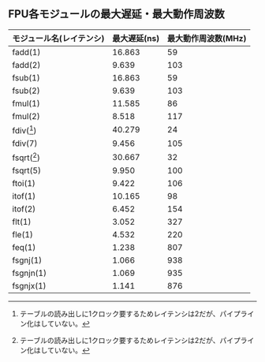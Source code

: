 ## FPU各モジュールの最大遅延・最大動作周波数

| モジュール名(レイテンシ) | 最大遅延(ns) | 最大動作周波数(MHz) |
|----------------------|-------------|-------------------|
| fadd(1)              | 16.863      | 59                |
| fadd(2)              | 9.639       | 103               |
| fsub(1)              | 16.863      | 59                |
| fsub(2)              | 9.639       | 103               |
| fmul(1)              | 11.585      | 86                |
| fmul(2)              | 8.518       | 117               |
| fdiv([^1])           | 40.279      | 24                |
| fdiv(7)              | 9.456       | 105               |
| fsqrt([^1])          | 30.667      | 32                |
| fsqrt(5)             | 9.950       | 100               |
| ftoi(1)              | 9.422       | 106               |
| itof(1)              | 10.165      | 98                |
| itof(2)              | 6.452       | 154               |
| flt(1)               | 3.052       | 327               |
| fle(1)               | 4.532       | 220               |
| feq(1)               | 1.238       | 807               |
| fsgnj(1)             | 1.066       | 938               |
| fsgnjn(1)            | 1.069       | 935               |
| fsgnjx(1)            | 1.141       | 876               |

[^1]: テーブルの読み出しに1クロック要するためレイテンシは2だが、パイプライン化はしていない。